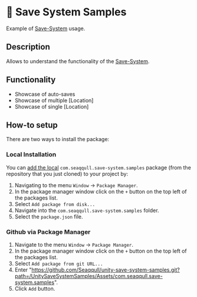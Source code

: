 # :floppy_disk: Save System Samples
Example of [Save-System] usage.

## Description
Allows to understand the functionality of the [Save-System].

## Functionality
- Showcase of auto-saves
- Showcase of multiple [Location]
- Showcase of single [Location]

## How-to setup
There are two ways to install the package:

### Local Installation
You can [add the local](https://docs.unity3d.com/Manual/upm-ui-local.html)
`com.seaqqull.save-system.samples` package (from the repository that you just cloned) to your
project by:

1. Navigating to the menu `Window` -> `Package Manager`.
2. In the package manager window click on the `+` button on the top left of the packages list.
3. Select `Add package from disk...`
4. Navigate into the `com.seaqqull.save-system.samples` folder.
5. Select the `package.json` file.

### Github via Package Manager

1. Navigate to the menu `Window` -> `Package Manager`.
2. In the package manager window click on the `+` button on the top left of the packages list.
3. Select `Add package from git URL...`
4. Enter "https://github.com/Seaqqull/unity-save-system-samples.git?path=/UnitySaveSystemSamples/Assets/com.seaqqull.save-system.samples".
5. Click `Add` button.

[Save-System]: https://github.com/Seaqqull/unity-save-system